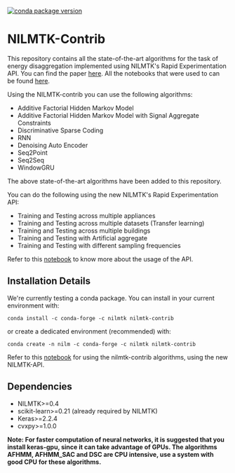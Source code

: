 [![conda package version](https://anaconda.org/nilmtk/nilmtk-contrib/badges/version.svg)](https://anaconda.org/nilmtk/nilmtk-contrib)

# NILMTK-Contrib

This repository contains all the state-of-the-art algorithms for the task of energy disaggregation implemented using NILMTK's Rapid Experimentation API. You can find the paper [here](https://nipunbatra.github.io/papers/batra_buildsys_19.pdf). All the notebooks that were used to can be found [here](https://github.com/nilmtk/buildsys2019-paper-notebooks).

Using the NILMTK-contrib you can use the following algorithms:
 - Additive Factorial Hidden Markov Model
 - Additive Factorial Hidden Markov Model with Signal Aggregate Constraints
 - Discriminative Sparse Coding
 - RNN
 - Denoising Auto Encoder
 - Seq2Point
 - Seq2Seq
 - WindowGRU

The above state-of-the-art algorithms have been added to this repository. 

You can do the following using the new NILMTK's Rapid Experimentation API:
 - Training and Testing across multiple appliances
 - Training and Testing across multiple datasets (Transfer learning)
 - Training and Testing across multiple buildings
 - Training and Testing with Artificial aggregate
 - Training and Testing with different sampling frequencies
 
Refer to this [notebook](https://github.com/nilmtk/nilmtk-contrib/blob/master/sample_notebooks/NILMTK%20API%20Tutorial.ipynb) to know more about the usage of the API.

## Installation Details

We're currently testing a conda package. You can install in your current environment with:

```
conda install -c conda-forge -c nilmtk nilmtk-contrib
```

or create a dedicated environment (recommended) with:

```
conda create -n nilm -c conda-forge -c nilmtk nilmtk-contrib
```

Refer to this [notebook](https://github.com/nilmtk/nilmtk-contrib/tree/master/sample_notebooks) for using the nilmtk-contrib algorithms, using the new NILMTK-API.

## Dependencies

- NILMTK>=0.4
- scikit-learn>=0.21 (already required by NILMTK)
- Keras>=2.2.4 
- cvxpy>=1.0.0

**Note: For faster computation of neural networks, it is suggested that you install keras-gpu, since it can take advantage of GPUs. The algorithms AFHMM, AFHMM_SAC and DSC are CPU intensive, use a system with good CPU for these algorithms.**


